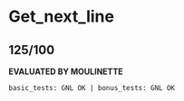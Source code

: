 # Get_next_line

## 125/100

**EVALUATED BY MOULINETTE**
```
basic_tests: GNL OK | bonus_tests: GNL OK
```
